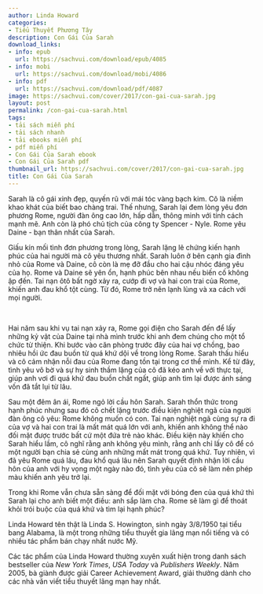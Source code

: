 ```yaml
---
author: Linda Howard
categories:
- Tiểu Thuyết Phương Tây
description: Con Gái Của Sarah
download_links:
- info: epub
  url: https://sachvui.com/download/epub/4085
- info: mobi
  url: https://sachvui.com/download/mobi/4086
- info: pdf
  url: https://sachvui.com/download/pdf/4087
image: https://sachvui.com/cover/2017/con-gai-cua-sarah.jpg
layout: post
permalink: /con-gai-cua-sarah.html
tags:
- tải sách miễn phí
- tải sách nhanh
- tải ebooks miễn phí
- pdf miễn phí
- Con Gái Của Sarah ebook
- Con Gái Của Sarah pdf
thumbnail_url: https://sachvui.com/cover/2017/con-gai-cua-sarah.jpg
title: Con Gái Của Sarah
---
```


 <div class="item-desc text-justify"> <p>Sarah là cô gái xinh đẹp, quyến rũ với mái tóc vàng bạch kim. Cô là niềm khao khát của biết bao chàng trai. Thế nhưng, Sarah lại đem lòng yêu đơn phương Rome, người đàn ông cao lớn, hấp dẫn, thông minh với tính cách mạnh mẽ. Anh còn là phó chủ tịch của công ty Spencer - Nyle. Rome yêu Daine - bạn thân nhất của Sarah.</p><p>Giấu kín mối tình đơn phương trong lòng, Sarah lặng lẽ chứng kiến hạnh phúc của hai người mà cô yêu thương nhất. Sarah luôn ở bên cạnh gia đình nhỏ của Rome và Daine, cô còn là mẹ đỡ đầu cho hai cậu nhóc đáng yêu của họ. Rome và Daine sẽ yên ổn, hạnh phúc bên nhau nếu biến cố không ập đến. Tai nạn ôtô bất ngờ xảy ra, cướp đi vợ và hai con trai của Rome, khiến anh đau khổ tột cùng. Từ đó, Rome trở nên lạnh lùng và xa cách với mọi người.</p><p> </p><p>Hai năm sau khi vụ tai nạn xảy ra, Rome gọi điện cho Sarah đến để lấy những kỷ vật của Daine tại nhà mình trước khi anh đem chúng cho một tổ chức từ thiện. Khi bước vào căn phòng trước đây của hai vợ chồng, bao nhiêu hồi ức đau buồn từ quá khứ dội về trong lòng Rome. Sarah thấu hiểu và cô cảm nhận nỗi đau của Rome đang tồn tại trong cơ thể mình. Kể từ đây, tình yêu vô bờ và sự hy sinh thầm lặng của cô đã kéo anh về với thực tại, giúp anh vơi đi quá khứ đau buồn chất ngất, giúp anh tìm lại được ánh sáng vốn đã tắt lụi từ lâu.</p><p>Sau một đêm ân ái, Rome ngỏ lời cầu hôn Sarah. Sarah thổn thức trong hạnh phúc nhưng sau đó cô chết lặng trước điều kiện nghiệt ngã của người đàn ông cô yêu: Rome không muốn có con. Tai nạn nghiệt ngã cùng sự ra đi của vợ và hai con trai là mất mát quá lớn với anh, khiến anh không thể nào đối mặt được trước bất cứ một đứa trẻ nào khác. Điều kiện này khiến cho Sarah hiểu lầm, cô nghĩ rằng anh không yêu mình, rằng anh chỉ lấy cô để có một người bạn chia sẻ cùng anh những mất mát trong quá khứ. Tuy nhiên, vì đã yêu Rome quá lâu, đau khổ quá lâu nên Sarah quyết định nhận lời cầu hôn của anh với hy vọng một ngày nào đó, tình yêu của cô sẽ làm nên phép màu khiến anh yêu trở lại.</p><p>Trong khi Rome vẫn chưa sẵn sàng để đối mặt với bóng đen của quá khứ thì Sarah lại cho anh biết một điều: anh sắp làm cha. Rome sẽ làm gì để thoát khỏi trói buộc của quá khứ và tìm lại hạnh phúc?</p><p>Linda Howard tên thật là Linda S. Howington, sinh ngày 3/8/1950 tại tiểu bang Alabama, là một trong những tiểu thuyết gia lãng mạn nổi tiếng và có nhiều tác phẩm bán chạy nhất nước Mỹ.</p><p>Các tác phẩm của Linda Howard thường xuyên xuất hiện trong danh sách bestseller của <em>New York Times</em>, <em>USA Today</em> và <em>Publishers Weekly</em>. Năm 2005, bà giành được giải Career Achievement Award, giải thưởng dành cho các nhà văn viết tiểu thuyết lãng mạn hay nhất.</p> </div>